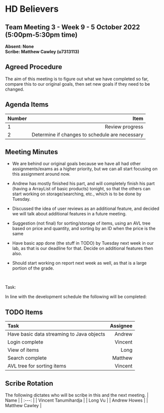 # HD Believers


## Team Meeting 3 - Week 9 - 5 October 2022 (5:00pm-5:30pm time)
**Absent: None**
<br>
**Scribe: Matthew Cawley (u7313113)**

## Agreed Procedure
The aim of this meeting is to figure out what we have completed so far, compare this to our original goals, then set new goals if they need to be changed.


## Agenda Items
| Number | Item |
| :--- | ---: |
| 1 | Review progress |
| 2 | Determine if changes to schedule are necessary |


## Meeting Minutes
- We are behind our original goals because we have all had other assignments/exams as a higher priority, but we can all start focusing on this assignment around now.
- Andrew has mostly finished his part, and will completely finish his part (having a ArrayList of basic products) tonight, so that the others can start working on storage/searching, etc., which is to be done by Tuesday.
- Discussed the idea of user reviews as an additional feature, and decided we will talk about additional features in a future meeting.
- Suggestion (not final) for sorting/storage of items, using an AVL tree based on price and quantity, and sorting by an ID when the price is the same
- Have basic app done (the stuff in TODO) by Tuesday next week in our lab, as that is our deadline for that. Decide on additional features then also.
- Should start working on report next week as well, as that is a large portion of the grade.


    <br>

Task:

In line with the development schedule the following will be completed:

## TODO Items
| Task | Assignee |
| :--- | ---: |
| Have basic data streaming to Java objects | Andrew |
| Login complete | Vincent |
| View of items | Long |
| Search complete | Matthew |
| AVL tree for sorting items | Vincent |

## Scribe Rotation
The following dictates who will be scribe in this and the next meeting.
| Name |
| :---: |
| Vincent Tanumihardja |
| Long Vu |
| Andrew Howes |
| Matthew Cawley |

